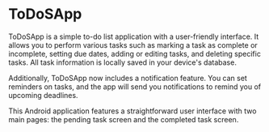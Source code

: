 # ToDoSApp

ToDoSApp is a simple to-do list application with a user-friendly interface. It allows you to perform various tasks such as marking a task as complete or incomplete, setting due dates, adding or editing tasks, and deleting specific tasks. All task information is locally saved in your device's database.

Additionally, ToDoSApp now includes a notification feature. You can set reminders on tasks, and the app will send you notifications to remind you of upcoming deadlines.

This Android application features a straightforward user interface with two main pages: the pending task screen and the completed task screen.
